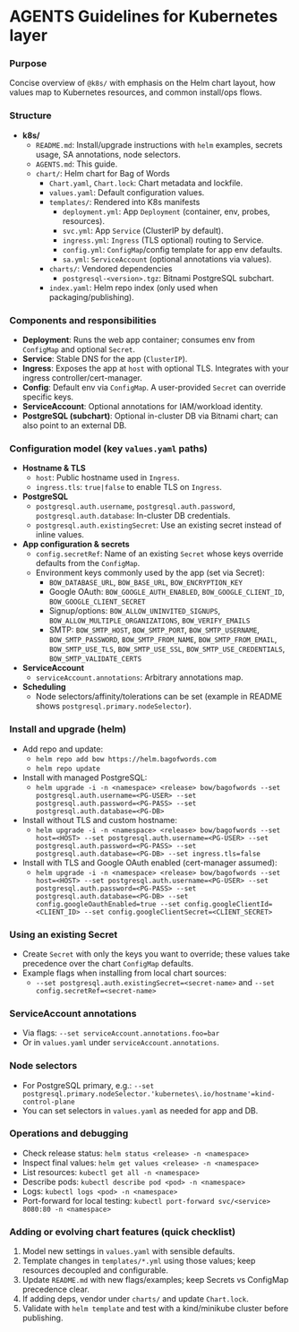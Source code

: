 # AGENTS Guidelines for Kubernetes layer

### Purpose
Concise overview of `@k8s/` with emphasis on the Helm chart layout, how values map to Kubernetes resources, and common install/ops flows.

### Structure
- **k8s/**
  - `README.md`: Install/upgrade instructions with `helm` examples, secrets usage, SA annotations, node selectors.
  - `AGENTS.md`: This guide.
  - `chart/`: Helm chart for Bag of Words
    - `Chart.yaml`, `Chart.lock`: Chart metadata and lockfile.
    - `values.yaml`: Default configuration values.
    - `templates/`: Rendered into K8s manifests
      - `deployment.yml`: App `Deployment` (container, env, probes, resources).
      - `svc.yml`: App `Service` (ClusterIP by default).
      - `ingress.yml`: `Ingress` (TLS optional) routing to Service.
      - `config.yml`: `ConfigMap`/config template for app env defaults.
      - `sa.yml`: `ServiceAccount` (optional annotations via values).
    - `charts/`: Vendored dependencies
      - `postgresql-<version>.tgz`: Bitnami PostgreSQL subchart.
    - `index.yaml`: Helm repo index (only used when packaging/publishing).

### Components and responsibilities
- **Deployment**: Runs the web app container; consumes env from `ConfigMap` and optional `Secret`.
- **Service**: Stable DNS for the app (`ClusterIP`).
- **Ingress**: Exposes the app at `host` with optional TLS. Integrates with your ingress controller/cert-manager.
- **Config**: Default env via `ConfigMap`. A user-provided `Secret` can override specific keys.
- **ServiceAccount**: Optional annotations for IAM/workload identity.
- **PostgreSQL (subchart)**: Optional in-cluster DB via Bitnami chart; can also point to an external DB.

### Configuration model (key `values.yaml` paths)
- **Hostname & TLS**
  - `host`: Public hostname used in `Ingress`.
  - `ingress.tls`: `true|false` to enable TLS on `Ingress`.
- **PostgreSQL**
  - `postgresql.auth.username`, `postgresql.auth.password`, `postgresql.auth.database`: In-cluster DB credentials.
  - `postgresql.auth.existingSecret`: Use an existing secret instead of inline values.
- **App configuration & secrets**
  - `config.secretRef`: Name of an existing `Secret` whose keys override defaults from the `ConfigMap`.
  - Environment keys commonly used by the app (set via Secret):
    - `BOW_DATABASE_URL`, `BOW_BASE_URL`, `BOW_ENCRYPTION_KEY`
    - Google OAuth: `BOW_GOOGLE_AUTH_ENABLED`, `BOW_GOOGLE_CLIENT_ID`, `BOW_GOOGLE_CLIENT_SECRET`
    - Signup/options: `BOW_ALLOW_UNINVITED_SIGNUPS`, `BOW_ALLOW_MULTIPLE_ORGANIZATIONS`, `BOW_VERIFY_EMAILS`
    - SMTP: `BOW_SMTP_HOST`, `BOW_SMTP_PORT`, `BOW_SMTP_USERNAME`, `BOW_SMTP_PASSWORD`, `BOW_SMTP_FROM_NAME`, `BOW_SMTP_FROM_EMAIL`, `BOW_SMTP_USE_TLS`, `BOW_SMTP_USE_SSL`, `BOW_SMTP_USE_CREDENTIALS`, `BOW_SMTP_VALIDATE_CERTS`
- **ServiceAccount**
  - `serviceAccount.annotations`: Arbitrary annotations map.
- **Scheduling**
  - Node selectors/affinity/tolerations can be set (example in README shows `postgresql.primary.nodeSelector`).

### Install and upgrade (helm)
- Add repo and update:
  - `helm repo add bow https://helm.bagofwords.com`
  - `helm repo update`
- Install with managed PostgreSQL:
  - `helm upgrade -i -n <namespace> <release> bow/bagofwords --set postgresql.auth.username=<PG-USER> --set postgresql.auth.password=<PG-PASS> --set postgresql.auth.database=<PG-DB>`
- Install without TLS and custom hostname:
  - `helm upgrade -i -n <namespace> <release> bow/bagofwords --set host=<HOST> --set postgresql.auth.username=<PG-USER> --set postgresql.auth.password=<PG-PASS> --set postgresql.auth.database=<PG-DB> --set ingress.tls=false`
- Install with TLS and Google OAuth enabled (cert-manager assumed):
  - `helm upgrade -i -n <namespace> <release> bow/bagofwords --set host=<HOST> --set postgresql.auth.username=<PG-USER> --set postgresql.auth.password=<PG-PASS> --set postgresql.auth.database=<PG-DB> --set config.googleOauthEnabled=true --set config.googleClientId=<CLIENT_ID> --set config.googleClientSecret=<CLIENT_SECRET>`

### Using an existing Secret
- Create `Secret` with only the keys you want to override; these values take precedence over the chart `ConfigMap` defaults.
- Example flags when installing from local chart sources:
  - `--set postgresql.auth.existingSecret=<secret-name>` and `--set config.secretRef=<secret-name>`

### ServiceAccount annotations
- Via flags: `--set serviceAccount.annotations.foo=bar`
- Or in `values.yaml` under `serviceAccount.annotations`.

### Node selectors
- For PostgreSQL primary, e.g.: `--set postgresql.primary.nodeSelector.'kubernetes\.io/hostname'=kind-control-plane`
- You can set selectors in `values.yaml` as needed for app and DB.

### Operations and debugging
- Check release status: `helm status <release> -n <namespace>`
- Inspect final values: `helm get values <release> -n <namespace>`
- List resources: `kubectl get all -n <namespace>`
- Describe pods: `kubectl describe pod <pod> -n <namespace>`
- Logs: `kubectl logs <pod> -n <namespace>`
- Port-forward for local testing: `kubectl port-forward svc/<service> 8080:80 -n <namespace>`

### Adding or evolving chart features (quick checklist)
1. Model new settings in `values.yaml` with sensible defaults.
2. Template changes in `templates/*.yml` using those values; keep resources decoupled and configurable.
3. Update `README.md` with new flags/examples; keep Secrets vs ConfigMap precedence clear.
4. If adding deps, vendor under `charts/` and update `Chart.lock`.
5. Validate with `helm template` and test with a kind/minikube cluster before publishing.

